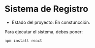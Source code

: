 <h1> Sistema de Registro</h1>

- Estado del proyecto: En constuncción.

Para ejecutar el sistema, debes poner:

```npm install react```
